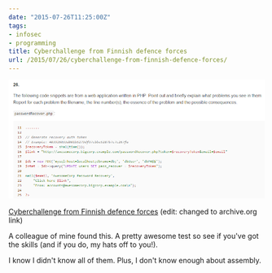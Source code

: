 ```yaml
---
date: "2015-07-26T11:25:00Z"
tags:
- infosec
- programming
title: Cyberchallenge from Finnish defence forces
url: /2015/07/26/cyberchallenge-from-finnish-defence-forces/
---
```


![](finnish-defence-forces-cyberchallenge.png)

[Cyberchallenge from Finnish defence forces](http://web.archive.org/web/20160328133928/http://erityistehtavat.puolustusvoimat.fi/cyberchallenge.html)
(edit: changed to archive.org link)

A colleague of mine found this. A pretty awesome test so see if you've got the skills (and if you do, my hats off to you!).

I know I didn't know all of them. Plus, I don't know enough about assembly.
